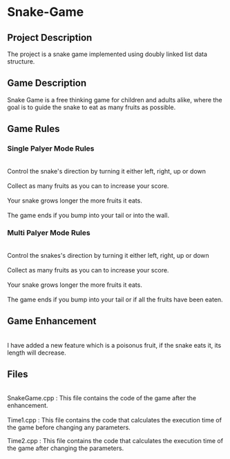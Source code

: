 <h1>Snake-Game</h1>
  <h2>Project Description</h2>
    <p>The project is a snake game implemented using doubly linked list data structure.</p>
  <h2>Game Description</h2>
    <p>Snake Game is a free thinking game for children and adults alike, where the goal is to guide the snake to eat as many fruits as possible.</p>
  <h2>Game Rules</h2>
    <h3>Single Palyer Mode Rules</h3>
      <p>
        <br>Control the snake's direction by turning it either left, right, up or down</br>
        <br>Collect as many fruits as you can to increase your score.</br>
        <br>Your snake grows longer the more fruits it eats.</br>
        <br>The game ends if you bump into your tail or into the wall.</br>
      </p>
    <h3>Multi Palyer Mode Rules</h3>
      <p>
       <br>Control the snakes's direction by turning it either left, right, up or down</br>
       <br>Collect as many fruits as you can to increase your score.</br>
       <br>Your snake grows longer the more fruits it eats.</br>
       <br>The game ends if you bump into your tail or if all the fruits have been eaten.</br>
      </p>
  <h2>Game Enhancement</h2>
    <p>
      <br>I have added a new feature which is a poisonus fruit, if the snake eats it, its length will decrease.</br>
  <h2>Files</h2>
    <p>
      <br>SnakeGame.cpp : This file contains the code of the game after the enhancement.</br>
      <br>Time1.cpp : This file contains the code that calculates the execution time of the game before changing any parameters.</br>
    </p>Time2.cpp : This file contains the code that calculates the execution time of the game after changing the parameters.</p>
